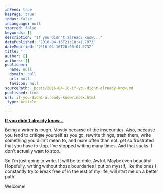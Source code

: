 ```yaml
---
inFeed: true
hasPage: true
inNav: false
inLanguage: null
starred: false
keywords: []
description: "If you didn't already know..."
datePublished: '2016-04-16T21:18:41.797Z'
dateModified: '2016-04-16T20:08:01.573Z'
title: ''
author: []
authors: []
publisher:
  name: null
  domain: null
  url: null
  favicon: null
sourcePath: _posts/2016-04-16-if-you-didnt-already-know.md
published: true
url: if-you-didnt-already-know/index.html
_type: Article

---
```

[**If you didn't already know...**][0]

Being a writer is rough. Mostly because of the insecurities. Also, because you tend to critique yourself as you go, rewrite things, trash them, write something you didn't mean to, and more often than not, get so frustrated that you have to stop. I've stopped writing many times. And that sucks. I don't actually want to stop.

So I'm just going to write. It will be terrible. Awful. Maybe even beautiful. Hopefully, writing without those boundaries I put on myself, like the ones I constantly try to break free of in the rest of my life, will start me on a better path.

Welcome!

[0]: null